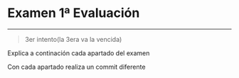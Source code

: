 # Examen 1ª Evaluación

---
>3er intento(la 3era va la vencida)

Explica a continación cada apartado del examen

Con cada apartado realiza un commit diferente